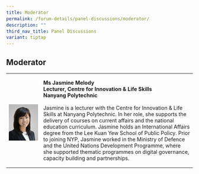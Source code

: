 ```yaml
---
title: Moderator
permalink: /forum-details/panel-discussions/moderator/
description: ""
third_nav_title: Panel Discussions
variant: tiptap
---
```

<h2><strong>Moderator</strong><br></h2>
<table style="minWidth: 50px">
<colgroup>
<col>
<col>
</colgroup>
<tbody>
<tr>
<td rowspan="1" colspan="1">
<p></p>
<div class="isomer-image-wrapper">
<img style="width: 100%" height="auto" width="100%" alt="" src="/images/PF 2024/Forum Details/jasmine_melody_ong.jpg">
</div>
</td>
<td rowspan="1" colspan="1">
<p><strong>Ms Jasmine Melody <br>Lecturer, Centre for Innovation &amp; Life Skills <br>Nanyang Polytechnic</strong>
<br>
<br>Jasmine is a lecturer with the Centre for Innovation &amp; Life Skills
at Nanyang Polytechnic. In her role, she supports the delivery of courses
on current affairs and the national education curriculum. Jasmine holds
an International Affairs degree from the Lee Kuan Yew School of Public
Policy. Prior to joining NYP, Jasmine worked in the Ministry of Defence
and the United Nations Development Programme, where she supported thematic
programmes on digital governance, capacity building and partnerships.</p>
</td>
</tr>
</tbody>
</table>
<p></p>